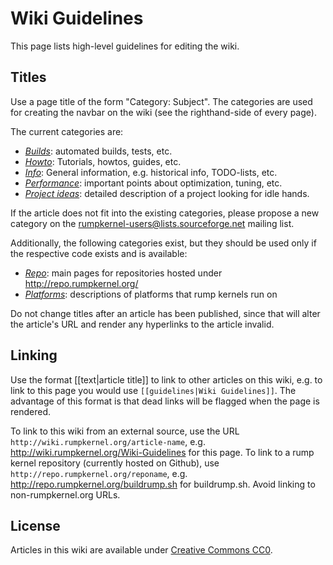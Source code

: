 Wiki Guidelines
===============

This page lists high-level guidelines for editing the wiki.


Titles
------

Use a page title of the form "Category: Subject".  The categories are
used for creating the navbar on the wiki (see the righthand-side of
every page).

The current categories are:

* _[Builds](http://wiki.rumpkernel.org/Builds)_: automated builds, tests, etc.
* _[Howto](http://wiki.rumpkernel.org/Howto)_: Tutorials, howtos, guides, etc.
* _[Info](http://wiki.rumpkernel.org/Info)_: General information, e.g. historical info, TODO-lists, etc.
* _[Performance](http://wiki.rumpkernel.org/Performance)_: important points about optimization, tuning, etc.
* _[Project ideas](http://wiki.rumpkernel.org/Project-Ideas)_: detailed description of a project looking for idle hands.

If the article does not fit into the existing categories, please propose
a new category on the rumpkernel-users@lists.sourceforge.net mailing list.

Additionally, the following categories exist, but they should be used
only if the respective code exists and is available:

* _[Repo](http://wiki.rumpkernel.org/Repo)_: main pages for repositories hosted under http://repo.rumpkernel.org/
* _[Platforms](http://wiki.rumpkernel.org/Platforms)_: descriptions of platforms that rump kernels run on

Do not change titles after an article has been published, since that will
alter the article's URL and render any hyperlinks to the article invalid.


Linking
-------

Use the format \[\[text|article title\]\] to link to other articles on this wiki,
e.g. to link to this page you would use `[[guidelines|Wiki Guidelines]]`.
The advantage of this format is that dead links will be flagged when
the page is rendered.

To link to this wiki from an external source, use the URL `http://wiki.rumpkernel.org/article-name`,
e.g. http://wiki.rumpkernel.org/Wiki-Guidelines for this page.
To link to a rump kernel repository (currently hosted on Github), use `http://repo.rumpkernel.org/reponame`, e.g. http://repo.rumpkernel.org/buildrump.sh for buildrump.sh.  Avoid linking to
non-rumpkernel.org URLs.


License
-------

Articles in this wiki are available under
[Creative Commons CC0](https://creativecommons.org/publicdomain/zero/1.0/).
